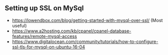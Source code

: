 ## Setting up SSL on MySql

- https://lowendbox.com/blog/getting-started-with-mysql-over-ssl/ (Most useful)
- https://www.a2hosting.com/kb/cpanel/cpanel-database-features/remote-mysql-access
- https://www.digitalocean.com/community/tutorials/how-to-configure-ssl-tls-for-mysql-on-ubuntu-16-04
